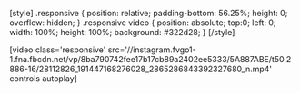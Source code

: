 [style]
.responsive {
    position: relative;
    padding-bottom: 56.25%;
    height: 0;
    overflow: hidden;
}
.responsive video {
    position: absolute;
    top:0;
    left: 0;
    width: 100%;
    height: 100%;
    background: #322d28;
}
[/style]


[video class='responsive' src='//instagram.fvgo1-1.fna.fbcdn.net/vp/8ba790742fee17b17cb89a2402ee5333/5A887ABE/t50.2886-16/28112826_191447168276028_2865286843392327680_n.mp4' controls autoplay]
